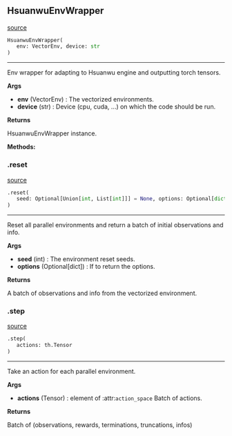 #


## HsuanwuEnvWrapper
[source](https://github.com/RLE-Foundation/Hsuanwu/blob/main/hsuanwu/env/utils.py/#L11)
```python 
HsuanwuEnvWrapper(
   env: VectorEnv, device: str
)
```


---
Env wrapper for adapting to Hsuanwu engine and outputting torch tensors.


**Args**

* **env** (VectorEnv) : The vectorized environments.
* **device** (str) : Device (cpu, cuda, ...) on which the code should be run.


**Returns**

HsuanwuEnvWrapper instance.


**Methods:**


### .reset
[source](https://github.com/RLE-Foundation/Hsuanwu/blob/main/hsuanwu/env/utils.py/#L53)
```python
.reset(
   seed: Optional[Union[int, List[int]]] = None, options: Optional[dict] = None
)
```

---
Reset all parallel environments and return a batch of initial observations and info.


**Args**

* **seed** (int) : The environment reset seeds.
* **options** (Optional[dict]) : If to return the options.


**Returns**

A batch of observations and info from the vectorized environment.

### .step
[source](https://github.com/RLE-Foundation/Hsuanwu/blob/main/hsuanwu/env/utils.py/#L71)
```python
.step(
   actions: th.Tensor
)
```

---
Take an action for each parallel environment.


**Args**

* **actions** (Tensor) : element of :attr:`action_space` Batch of actions.


**Returns**

Batch of (observations, rewards, terminations, truncations, infos)
